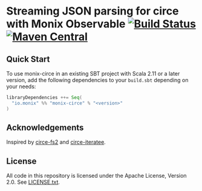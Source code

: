 # Streaming JSON parsing for circe with Monix Observable [![Build Status](https://travis-ci.org/Avasil/monix-circe.svg?branch=master)](https://travis-ci.org/Avasil/monix-circe) [![Maven Central](https://maven-badges.herokuapp.com/maven-central/io.monix/monix-circe_2.12/badge.svg)](https://maven-badges.herokuapp.com/maven-central/io.monix/monix-circe_2.12)

## Quick Start

To use monix-circe in an existing SBT project with Scala 2.11 or a later version, add the following dependencies to your
`build.sbt` depending on your needs:

```scala
libraryDependencies ++= Seq(
  "io.monix" %% "monix-circe" % "<version>"
)
```

## Acknowledgements

Inspired by [circe-fs2](https://github.com/circe/circe-fs2) and [circe-iteratee](https://github.com/circe/circe-iteratee).

## License

All code in this repository is licensed under the Apache License,
Version 2.0.  See [LICENSE.txt](./LICENSE).
